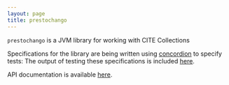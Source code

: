 ```yaml
---
layout: page
title: prestochango
---
```


`prestochango` is a JVM library for working with CITE Collections

Specifications for the library are being written using [concordion](http://concordion.org) to specify tests:
The output of testing these specifications is included [here](specs/prestochango/PrestoChango.html).





API documentation is available [here](api).